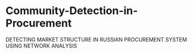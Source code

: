 # Community-Detection-in-Procurement
DETECTING MARKET STRUCTURE IN RUSSIAN PROCUREMENT SYSTEM USING NETWORK ANALYSIS

